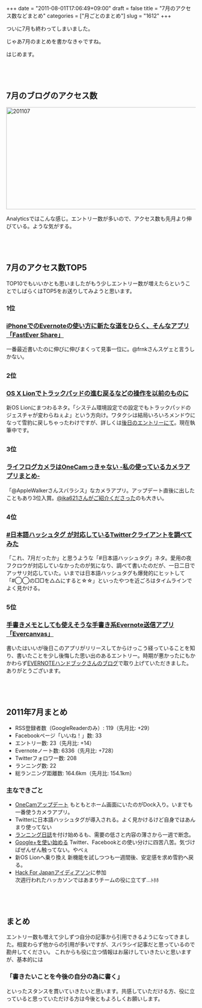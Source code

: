 +++
date = "2011-08-01T17:06:49+09:00"
draft = false
title = "7月のアクセス数などまとめ"
categories = ["月ごとのまとめ"]
slug = "1612"
+++

ついに7月も終わってしまいました。

じゃあ7月のまとめを書かなきゃですね。

はじめます。<!--more--><p style="margin-top: 6em;">

<h2>7月のブログのアクセス数 </h2>
<img style="display:block; margin-left:auto; margin-right:auto;" src="https://knk-n.com/images/2011/08/201107.jpg" alt="201107" title="201107.jpg" border="0" width="600" height="271" />

Analyticsではこんな感じ。エントリー数が多いので、アクセス数も先月より伸びている。ような気がする。

<p style="margin-top: 6em;">

<h2>7月のアクセス数TOP5</h2>
TOP10でもいいかとも思いましたがもう少しエントリー数が増えたらということでしばらくはTOP5をお送りしてみようと思います。

<h3>1位</h3>
<h3><a rel="nofollow" target="_blank" href="https://knk-n.com/2011/07/26/fastever_share/">iPhoneでのEvernoteの使い方に新たな道をひらく、そんなアプリ「FastEver Share」</a><a rel="nofollow" target="_blank" href="http://b.hatena.ne.jp/entry/https://knk-n.com/2011/07/26/fastever_share/"><img border="0" src="http://b.hatena.ne.jp/entry/image/https://knk-n.com/2011/07/26/fastever_share/" alt=""/></a></h3>

一番最近書いたのに伸びに伸びまくって見事一位に。@frnkさんスゲェと言うしかない。
<p style="margin-top: 2em;">
<h3>2位</h3>
<h3><a rel="nofollow" target="_blank" href="https://knk-n.com/2011/07/22/lion-trackpad/">OS X Lionでトラックパッドの進む戻るなどの操作を以前のものに</a><a rel="nofollow" target="_blank" href="http://b.hatena.ne.jp/entry/https://knk-n.com/2011/07/22/lion-trackpad/"><img border="0" src="http://b.hatena.ne.jp/entry/image/https://knk-n.com/2011/07/22/lion-trackpad/" alt=""/></a></h3>

新OS Lionにまつわるネタ。「システム環境設定での設定でもトラックパッドのジェスチャが変わらねぇよ」という方向け。ワタクシは結局いろいろメンドウになって雪豹に戻しちゃったわけですが、詳しくは<a href="https://knk-n.com/2011/08/08/lion_snowleopard/" target="_blank">後日のエントリーにて</a>。現在執筆中です。

<p style="margin-top: 2em;">
<h3>3位</h3>
<h3><a rel="nofollow" target="_blank" href="https://knk-n.com/2011/07/09/onecam-cameraapp/">ライフログカメラはOneCamっきゃない -私の使っているカメラアプリまとめ-</a><a rel="nofollow" target="_blank" href="http://b.hatena.ne.jp/entry/https://knk-n.com/2011/07/09/onecam-cameraapp/"><img border="0" src="http://b.hatena.ne.jp/entry/image/https://knk-n.com/2011/07/09/onecam-cameraapp/" alt=""/></a></h3>

「@AppleWalkerさんスバラシス」なカメラアプリ。アップデート直後に出したこともあり3位入賞。<a href="http://punksteady.com/2011/07/09/lifelog-onecam/" target="_blank">@ika621さんがご紹介くださった</a>のも大きい。

<p style="margin-top: 2em;">
<h3>4位</h3>
<h3><a rel="nofollow" target="_blank" href="https://knk-n.com/2011/07/13/twitter-japanesehashtag/">#日本語ハッシュタグ が対応しているTwitterクライアントを調べてみた</a><a rel="nofollow" target="_blank" href="http://b.hatena.ne.jp/entry/https://knk-n.com/2011/07/13/twitter-japanesehashtag/"><img border="0" src="http://b.hatena.ne.jp/entry/image/https://knk-n.com/2011/07/13/twitter-japanesehashtag/" alt=""/></a></h3>
「これ、7月だったか」と思うような「#日本語ハッシュタグ」ネタ。愛用の夜フクロウが対応していなかったのが気になり、調べて書いたのだが、一日二日でアッサリ対応していた。いまでは日本語ハッシュタグも爆発的にヒットして「#◯◯の□□を△△にすると☆☆」といったやつを近ごろはタイムラインでよく見かける。

<p style="margin-top: 2em;">
<h3>5位</h3>
<h3><a rel="nofollow" target="_blank" href="https://knk-n.com/2011/07/08/evercanvas/">手書きメモとしても使えそうな手書き系Evernote送信アプリ「Evercanvas」</a><a rel="nofollow" target="_blank" href="http://b.hatena.ne.jp/entry/https://knk-n.com/2011/07/08/evercanvas/"><img border="0" src="http://b.hatena.ne.jp/entry/image/https://knk-n.com/2011/07/08/evercanvas/" alt=""/></a></h3>

書いたはいいが後日このアプリがリリースしてからけっこう経っていることを知り、書いたことを少し後悔した思い出のあるエントリー。時期が悪かったにもかかわらず<a href="http://evernotebook.com/archives/578" target="_blank">EVERNOTEハンドブックさんのブログ</a>で取り上げていただきました。ありがとうございます。

<p style="margin-top: 6em;">

<h2>2011年7月まとめ</h2>
<ul>
<li>RSS登録者数（GoogleReaderのみ）: 119（先月比: +29）</li>
<li>Facebookページ「いいね！」数: 33</li>
<li>エントリー数: 23（先月比: +14）</li>
<li>Evernoteノート数: 6336（先月比: +728）</li>
<li>Twitterフォロワー数: 208</li>
<li>ランニング数: 22</li>
<li>総ランニング距離数: 164.6km（先月比: 154.1km）</li>
</ul> 
<h3>主なできごと</h3>
<ul>
<li><a href="https://knk-n.com/2011/07/09/onecam-cameraapp/" target="_blank">OneCamアップデート</a> もともとホーム画面にいたのがDock入り。いまでも一番使うカメラアプリ。</li>
<li>Twitterに日本語ハッシュタグが導入される。よく見かけるけど自身ではあんまり使ってない</li>
<li><a href="https://knk-n.com/tag/running-diary/" target="_blank">ランニング日誌</a>を付け始めるも、需要の低さと内容の薄さから一週で断念。</li>
<li><a href="https://knk-n.com/2011/07/20/googleplus-iphone/" target="_blank">Google+を使い始める</a> Twitter、Facebookとの使い分けに四苦八苦。気づけばぜんぜん触ってない。やべぇ</li>
<li>新OS Lionへ乗り換え 新機能を試しつつも一週間後、安定感を求め雪豹へ戻る。
</li>
<li><a href="https://knk-n.com/2011/07/24/hack4jp-ideathon/" target="_blank">Hack For Japanアイディアソン</a>に参加</li>
次週行われたハッカソンではあまりチームの役に立てず...ﾄﾎﾎ
</ul>

<p style="margin-top: 6em;">

<h2>まとめ</h2>
エントリー数も増えて少しずつ自分の記事から引用できるようになってきました。相変わらず他からの引用が多いですが、スバラシイ記事だと思っているので勘弁してください。
これからも役に立つ情報はお届けしていきたいと思いますが、基本的には
<h3>「書きたいことを今後の自分の為に書く」</h3>
といったスタンスを貫いていきたいと思います。共感していただける方、役に立っていると思っていただける方は今後ともよろしくお願いします。
